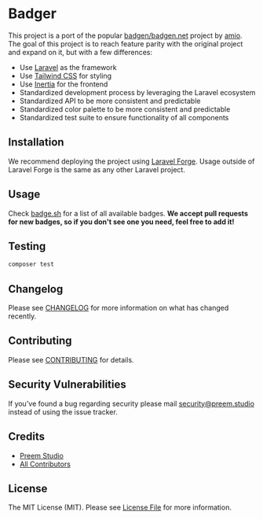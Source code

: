 # Badger

This project is a port of the popular [badgen/badgen.net](https://github.com/badgen/badgen.net) project by [amio](https://github.com/amio). The goal of this project is to reach feature parity with the original project and expand on it, but with a few differences:

- Use [Laravel](https://laravel.com) as the framework
- Use [Tailwind CSS](https://tailwindcss.com) for styling
- Use [Inertia](https://inertiajs.com) for the frontend
- Standardized development process by leveraging the Laravel ecosystem
- Standardized API to be more consistent and predictable
- Standardized color palette to be more consistent and predictable
- Standardized test suite to ensure functionality of all components

## Installation

We recommend deploying the project using [Laravel Forge](https://forge.laravel.com). Usage outside of Laravel Forge is the same as any other Laravel project.

## Usage

Check [badge.sh](https://badge.sh) for a list of all available badges. **We accept pull requests for new badges, so if you don't see one you need, feel free to add it!**

## Testing

```bash
composer test
```

## Changelog

Please see [CHANGELOG](CHANGELOG.md) for more information on what has changed recently.

## Contributing

Please see [CONTRIBUTING](CONTRIBUTING.md) for details.

## Security Vulnerabilities

If you've found a bug regarding security please mail [security@preem.studio](mailto:security@preem.studio) instead of using the issue tracker.

## Credits

- [Preem Studio](https://github.com/PreemStudio)
- [All Contributors](../../contributors)

## License

The MIT License (MIT). Please see [License File](LICENSE.md) for more information.
